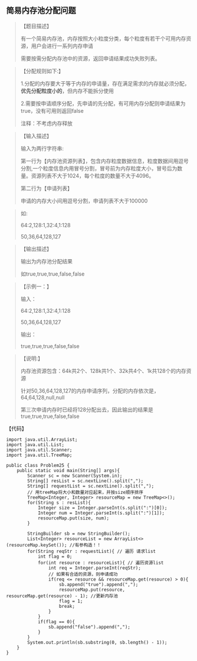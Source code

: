 ## 简易内存池分配问题

> 【题目描述】
> 
> 有一个简易内存池，内存按照大小粒度分类，每个粒度有若干个可用内存资源，用户会进行一系列内存申请
> 
> 需要按需分配内存池中的资源，返回申请结果成功失败列表。

> 【分配规则如下:】
> 
> 1.分配的内存要大于等于内存的申请量，存在满足需求的内存就必须分配，**优先分配粒度小的**，但内存不能拆分使用
> 
> 2.需要按申请顺序分配，先申请的先分配，有可用内存分配则申请结果为true，没有可用则返回false
> 
> 注释：不考虑内存释放

> 【输入描述】
> 
> 输入为两行字符串:
> 
> 第一行为【内存池资源列表】，包含内存粒度数据信息，粒度数据间用逗号分割,一个粒度信息内用冒号分割，冒号前为内存粒度大小，冒号后为数量。资源列表不大于1024，每个粒度的数量不大于4096。
> 
> 第二行为【申请列表】
> 
> 申请的内存大小间用逗号分割，申请列表不大于100000

> 如:
> 
> 64:2,128:1,32:4,1:128
> 
> 50,36,64,128,127

> 【输出描述】
> 
> 输出为内存池分配结果
> 
> 如true,true,true,false,false

> 【示例一：】
> 
> 输入：
> 
> 64:2,128:1,32:4,1:128
> 
> 50,36,64,128,127
> 
> 输出：
> 
> true,true,true,false,false

> 【说明:】
> 
> 内存池资源包含：64k共2个、128k共1个、32k共4个、1k共128个的内存资源
> 
> 针对50,36,64,128,127的内存申请序列，分配的内存依次是，64,64,128,null,null
> 
> 第三次申请内存时已经将128分配出去，因此输出的结果是true,true,true,false,false

【代码】
```
import java.util.ArrayList;
import java.util.List;
import java.util.Scanner;
import java.util.TreeMap;

public class Problem25 {
    public static void main(String[] args){
        Scanner sc = new Scanner(System.in);
        String[] resList = sc.nextLine().split(",");
        String[] requestList = sc.nextLine().split(",");
        // 用treeMap将大小和数量对应起来，并按size顺序排序
        TreeMap<Integer, Integer> resourceMap = new TreeMap<>();
        for(String s : resList){
            Integer size = Integer.parseInt(s.split(":")[0]);
            Integer num = Integer.parseInt(s.split(":")[1]);
            resourceMap.put(size, num);
        }

        StringBuilder sb = new StringBuilder();
        List<Integer> resourceList = new ArrayList<>(resourceMap.keySet()); //有参构造！！
        for(String reqStr : requestList){ // 遍历 请求list
            int flag = 0;
            for(int resource : resourceList){ // 遍历资源list
                int req = Integer.parseInt(reqStr);
                // 如果有合适的资源，则申请成功
                if(req <= resource && resourceMap.get(resource) > 0){
                    sb.append("true").append(",");
                    resourceMap.put(resource, resourceMap.get(resource) - 1); //更新内存池
                    flag = 1;
                    break;
                }
            }
            if(flag == 0){
                sb.append("false").append(",");
            }
        }
        System.out.println(sb.substring(0, sb.length() - 1));
    }
}
```